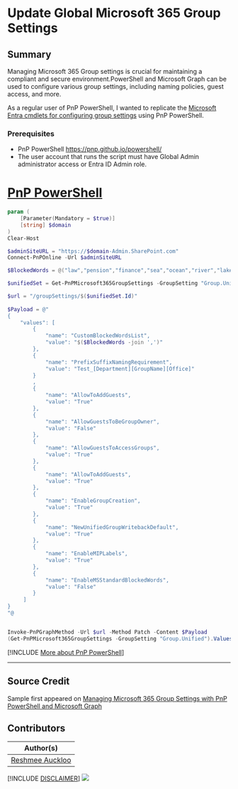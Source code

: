 

# Update Global Microsoft 365 Group Settings

## Summary

Managing Microsoft 365 Group settings is crucial for maintaining a compliant and secure environment.PowerShell and Microsoft Graph can be used to configure various group settings, including naming policies, guest access, and more.

As a regular user of PnP PowerShell, I wanted to replicate the [Microsoft Entra cmdlets for configuring group settings](https://learn.microsoft.com/en-us/entra/identity/users/groups-settings-cmdlets?wt.mc_id=MVP_308367) using PnP PowerShell.

### Prerequisites

- PnP PowerShell https://pnp.github.io/powershell/
- The user account that runs the script must have Global Admin administrator access or Entra ID Admin role.

# [PnP PowerShell](#tab/pnpps)

```powershell
param (
    [Parameter(Mandatory = $true)]
    [string] $domain
)
Clear-Host

$adminSiteURL = "https://$domain-Admin.SharePoint.com"
Connect-PnPOnline -Url $adminSiteURL

$BlockedWords = @("law","pension","finance","sea","ocean","river","lake","stream","creek","pond","pool","reservoir","dam","canal","ditch","drain","gutter","sewer","pipe","tube","hose","conduit","channel","aqua")

$unifiedSet = Get-PnPMicrosoft365GroupSettings -GroupSetting "Group.Unified"

$url = "/groupSettings/$($unifiedSet.Id)"
  
$Payload = @"
{
    "values": [
        {
            "name": "CustomBlockedWordsList",
            "value": "$($BlockedWords -join ',')"
        },
        {
            "name": "PrefixSuffixNamingRequirement",
            "value": "Test_[Department][GroupName][Office]"
        }
        ,
        {
            "name": "AllowToAddGuests",
            "value": "True"
        },
        {
            "name": "AllowGuestsToBeGroupOwner",
            "value": "False"
        },
        {
            "name": "AllowGuestsToAccessGroups",
            "value": "True"
        },
        {
            "name": "AllowToAddGuests",
            "value": "True"
        },
        {
            "name": "EnableGroupCreation",
            "value": "True"
        },
        {
            "name": "NewUnifiedGroupWritebackDefault",
            "value": "True"
        },
        {
            "name": "EnableMIPLabels",
            "value": "True"
        },
        {
            "name": "EnableMSStandardBlockedWords",
            "value": "False"
        }
     ]
}
"@


Invoke-PnPGraphMethod -Url $url -Method Patch -Content $Payload
(Get-PnPMicrosoft365GroupSettings -GroupSetting "Group.Unified").Values 
```

[!INCLUDE [More about PnP PowerShell](../../docfx/includes/MORE-PNPPS.md)]

***

## Source Credit

Sample first appeared on [Managing Microsoft 365 Group Settings with PnP PowerShell and Microsoft Graph](https://reshmeeauckloo.com/posts/powershell-m365-groupsetting-graph/)

## Contributors

| Author(s) |
|-----------|
| [Reshmee Auckloo](https://github.com/reshmee011) |

[!INCLUDE [DISCLAIMER](../../docfx/includes/DISCLAIMER.md)]
<img src="https://m365-visitor-stats.azurewebsites.net/script-samples/scripts/aad-update-m365-global-unified-settings" aria-hidden="true" />
